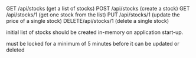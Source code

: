 GET /api/stocks (get a list of stocks)
POST /api/stocks (create a stock)
GET /api/stocks/1 (get one stock from the list)
PUT /api/stocks/1 (update the price of a single stock)
DELETE/api/stocks/1 (delete a single stock)


initial list of stocks should be created in-memory on application start-up. 

must be locked for a
minimum of 5 minutes before it can be updated or deleted
